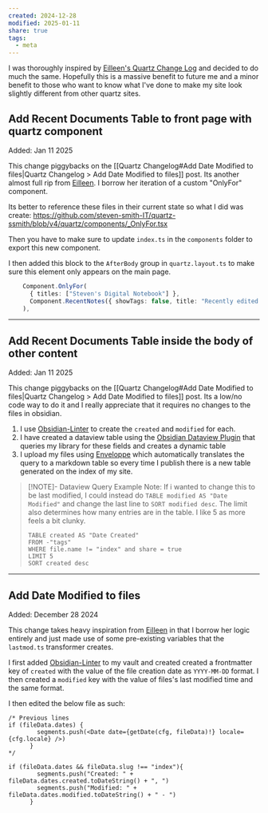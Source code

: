 ```yaml
---
created: 2024-12-28
modified: 2025-01-11
share: true
tags:
  - meta
---
```

I was thoroughly inspired by [Eilleen's Quartz Change Log](https://quartz.eilleeenz.com/Quartz-customization-log) and decided to do much the same. Hopefully this is a massive benefit to future me and a minor benefit to those who want to know what I've done to make my site look slightly different from other quartz sites.

## Add Recent Documents Table to front page with quartz component
Added: Jan 11 2025

This change piggybacks on the [[Quartz Changelog#Add Date Modified to files|Quartz Changelog > Add Date Modified to files]] post. Its another almost full rip from [Eilleen](https://quartz.eilleeenz.com/Quartz-customization-log#onlyfor-component-and-in-layout). I borrow her iteration of a custom "OnlyFor" component. 

Its better to reference these files in their current state so what I did was create: https://github.com/steven-smith-IT/quartz-ssmith/blob/v4/quartz/components/_OnlyFor.tsx

Then you have to make sure to update `index.ts` in the `components` folder to export this new component.

I then added this block to the `AfterBody` group in `quartz.layout.ts` to make sure this element only appears on the main page.

```ts
    Component.OnlyFor(
      { titles: ["Steven's Digital Notebook"] },
      Component.RecentNotes({ showTags: false, title: "Recently edited notes:", showDate: true }),
    ),
```

---
## Add Recent Documents Table inside the body of other content
Added: Jan 11 2025

This change piggybacks on the [[Quartz Changelog#Add Date Modified to files|Quartz Changelog > Add Date Modified to files]] post. Its a low/no code way to do it and I really appreciate that it requires no changes to the files in obsidian.

1. I use  [Obsidian-Linter](https://github.com/platers/obsidian-linter) to create the `created` and `modified` for each.
2. I have created a dataview table using the [Obsidian Dataview Plugin](https://github.com/blacksmithgu/obsidian-dataview) that queries my library for these fields and creates a dynamic table
3. I upload my files using [Enveloppe](https://github.com/Enveloppe/obsidian-enveloppe) which automatically translates the query to a markdown table so every time I publish there is a new table generated on the index of my site. 

> [!NOTE]- Dataview Query Example
>Note: If i wanted to change this to be last modified, I could instead do `TABLE modified AS "Date Modified"` and change the last line to `SORT modified desc`. The limit also determines how many entries are in the table. I like 5 as more feels a bit clunky.
>
> ```
> TABLE created AS "Date Created"
> FROM -"tags"
> WHERE file.name != "index" and share = true
> LIMIT 5
> SORT created desc
> ```

---
## Add Date Modified to files
Added: December 28 2024

This change takes heavy inspiration from [Eilleen](https://quartz.eilleeenz.com/Quartz-customization-log#putting-date-created--modified-on-content-pages-but-not-index) in that I borrow her logic entirely and just made use of some pre-existing variables that the `lastmod.ts` transformer creates.

I first added [Obsidian-Linter](https://github.com/platers/obsidian-linter) to my vault and created created a frontmatter key of `created` with the value of the file creation date as `YYYY-MM-DD` format. I then created a `modified` key with the value of files's last modified time and the same format.

I then edited the below file as such:

```tsx title="quartz/components/ContentMeta.tsx"
/* Previous lines
if (fileData.dates) {
        segments.push(<Date date={getDate(cfg, fileData)!} locale={cfg.locale} />)
      }    
*/

if (fileData.dates && fileData.slug !== "index"){
        segments.push("Created: " + fileData.dates.created.toDateString() + ", ")
        segments.push("Modified: " + fileData.dates.modified.toDateString() + " - ")
      }
```
